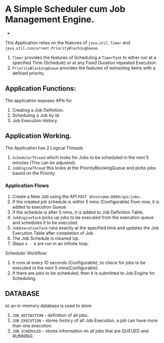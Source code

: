 # A Simple Scheduler cum Job Management Engine.
-
This Application relies on the features of `java.util.Timer` and `java.util.concurrent.PriorityBlockingQueue`.
1. `Timer` provides the features of Scheduling a `TimerTask` to either run at a specified Time (Schedule)
or at any Fixed Duration repeated Execution.
2. `PriorityBlockingQueue` provides the features of extracting items with a defined priority.

## Application Functions:
The application exposes APIs for
1. Creating a Job Definition.
2. Scheduling a Job by id.
3. Job Execution History.

## Application Working.
The Application has 2 Logical Threads 
1. `SchedulerThread` which looks for Jobs to be scheduled in the next 5 minutes (This can be adjusted).
2. `JobEngineThread`  this looks at the PriorityBlockingQueue and picks jobs based on the Priority.

### Application Flows
1. Create a New Job using the API `POST $hostname:8080/api/jobs`.
2. If the created job schedule is within 5 mins (Configurable) from now, it is added to execution Queue.
3. If the schedule is after 5 mins, it is added to Job Definition Table.
4. `JobEngineTask` picks up jobs to be executed from the execution queue and schedules it to be executed.
5. `JobExecutionTask` runs exactly at the specified time and updates the Job Execution Table after completion of Job.
6. The Job Schedule is cleaned Up.
7. Steps `4 - 6` are run in an infinite loop.

Scheduler Workflow:
1. It runs at every 10 seconds (Configurable), to check for jobs to be executed in the next 5 mins(Configurable).
2. If there are jobs to be scheduled, then it is submitted to Job Engine for Scheduling.

## DATABASE
`H2` an in-memory database is used to store
1. `JOB_DEFINITION` - definition of all jobs.
2. `JOB_EXECUTION` - stores history of all Job Execution, a job can have more than one execution.
3. `JOB_SCHEDULED` - stores information on all jobs that are QUEUED and RUNNING. 
